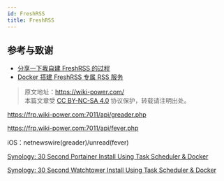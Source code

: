 ```yaml
---
id: FreshRSS
title: FreshRSS
---
```


## 参考与致谢

- [分享一下我自建 FreshRSS 的过程](https://www.v2ex.com/t/822732)
- [Docker 搭建 FreshRSS 专属 RSS 服务](https://techkoala.top/frsshrss/)

> 原文地址：<https://wiki-power.com/>  
> 本篇文章受 [CC BY-NC-SA 4.0](https://creativecommons.org/licenses/by/4.0/deed.zh) 协议保护，转载请注明出处。


https://frp.wiki-power.com:7011/api/greader.php

https://frp.wiki-power.com:7011/api/fever.php

iOS：netnewswire(greader)/unread(fever)

[Synology: 30 Second Portainer Install Using Task Scheduler & Docker](https://mariushosting.com/synology-30-second-portainer-install-using-task-scheduler-docker/)

[Synology: 30 Second Watchtower Install Using Task Scheduler & Docker](https://mariushosting.com/synology-30-second-watchtower-install-using-task-scheduler-docker/)
